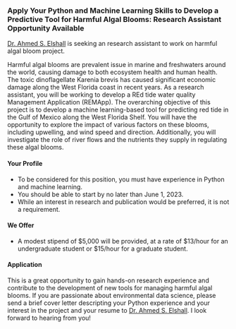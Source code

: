 ### Apply Your Python and Machine Learning Skills to Develop a Predictive Tool for Harmful Algal Blooms: Research Assistant Opportunity Available

[Dr. Ahmed S. Elshall](https://orcid.org/0000-0001-8200-5064) is seeking an research assistant to work on harmful algal bloom project. 

Harmful algal blooms are prevalent issue in marine and freshwaters around the world, causing damage to both ecosystem health and human health. The toxic dinoflagellate Karenia brevis has caused significant economic damage along the West Florida coast in recent years. As a research assistant, you will be working to develop a REd tide water quality Management Application (REMApp). The overarching objective of this project is to develop a machine learning-based tool for predicting red tide in the Gulf of Mexico along the West Florida Shelf. You will  have the opportunity to explore the impact of various factors on these blooms, including upwelling, and wind speed and direction. Additionally, you will investigate the role of river flows and the nutrients they supply in regulating these algal blooms. 

#### Your Profile 
- To be considered for this position, you must have experience in Python and machine learning.
-	You should be able to start by no later than June 1, 2023.
-	While an interest in research and publication would be preferred, it is not a requirement.

#### We Offer
- A modest stipend of $5,000 will be provided, at a rate of $13/hour for an undergraduate student or $15/hour for a graduate student. 

#### Application
This is a great opportunity to gain hands-on research experience and contribute to the development of new tools for managing harmful algal blooms. If you are passionate about environmental data science, please send a brief cover letter descripting your Python experience and your interest in the project and your resume to [Dr. Ahmed S. Elshall](mailto:aelshall@fgcu.edu). I look forward to hearing from you!
